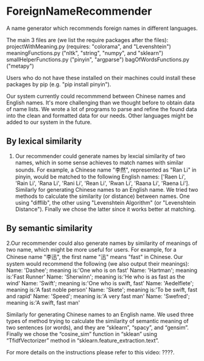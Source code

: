# ForeignNameRecommender
A name generator which recommends foreign names in different languages.

The main 3 files are (we list the require packages after the files): 
  projectWithMeaning.py (requires: "colorama", and "Levenshtein")
  meaningFunctions.py ("nltk", "string", "numpy", and "sklearn")
  smallHelperFunctions.py ("pinyin", "argparse")
  bagOfWordsFunctions.py ("metapy")
  
  Users who do not have these installed on their machines could install these packages by pip (e.g. "pip install pinyin").
  
  Our system currently could recommmend between Chinese names and English names. It's more challenging than we thought before to obtain data of name lists. We wrote a lot of programs to parse and refine the found data into the clean and formatted data for our needs. Other languages might be added to our system in the future.
  
 ## By lexical similarity

  1. Our recommender could generate names by lexcial similarity of two names, which in some sense achieves to match names with similar sounds. For example, a Chinese name "李然", represented as "Ran Li" in pinyin, would be matched to the following English names: ['Raen Li', 'Rain Li', 'Rana Li', 'Rani Li', 'Rean Li', 'Rwan Li', 'Raana Li', 'Raena Li']. Similarly for generating Chinese names to an English name.
    We tried two methods to calculate the similarity (or distance) between names. One using "difflib", the other using "Levenshtein Algorithm" (or "Levenshtein Distance"). Finally we chose the latter since it works better at matching.
  
  ## By semantic similarity
  2.Our recommender could also generate names by similarity of meanings of two name, which might be more useful for users. For example, for a Chinese name "李迅", the first name "迅" means "fast" in Chinese. Our system would recommend the following (we also output their meanings):
    Name: 'Dashee'; meaning is:'One who is on fast'
    Name: 'Hartman'; meaning is:'Fast Runner'
    Name: 'Sherwinn'; meaning is:'He who is as fast as the wind'
    Name: 'Swift'; meaning is:'One who is swift, fast'
    Name: 'Aedelflete'; meaning is:'A fast noble person'
    Name: 'Skete'; meaning is:'To be swift, fast and rapid'
    Name: 'Speed'; meaning is:'A very fast man'
    Name: 'Swefred'; meaning is:'A swift, fast man'
   
   Similarly for generating Chinese names to an English name.
   We used three types of method trying to calculate the similarity of semantic meaning of two sentences (or words), and they are “sklearn”, “spacy”, and “gensim”. Finally we chose the “cosine_sim” function in “sklean” using “TfidfVectorizer” method in “sklearn.feature_extraction.text”. 
  
  For more details on the instructions please refer to this video: ????.
